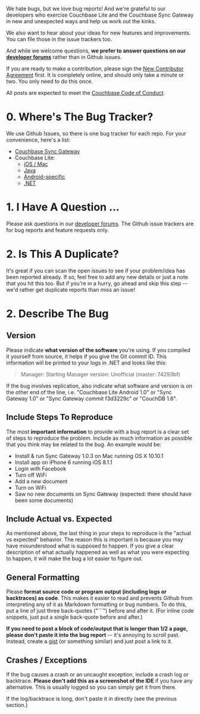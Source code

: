 We hate bugs, but we love bug reports! And we're grateful to our developers who exercise Couchbase Lite and the Couchbase Sync Gateway in new and unexpected ways and help us work out the kinks.

We also want to hear about your ideas for new features and improvements. You can file those in the issue trackers too.

And while we welcome questions, **we prefer to answer questions on our [developer forums](https://forums.couchbase.com)** rather than in Github issues.

If you are ready to make a contribution,  please sign the [New Contributor Agreement](http://review.couchbase.org/#/settings/agreements) first.  It is completely online, and should only take a minute or two.  You only need to do this once.

All posts are expected to meet the [Couchbase Code of Conduct](https://www.couchbase.com/code-of-conduct). 

# 0. Where's The Bug Tracker?

We use Github Issues, so there is one bug tracker for each repo. For your convenience, here's a list:

* [Couchbase Sync Gateway](https://github.com/couchbase/sync_gateway/issues)
* Couchbase Lite:
  * [iOS / Mac](https://github.com/couchbase/couchbase-lite-ios/issues)
  * [Java](https://github.com/couchbase/couchbase-lite-java-core/issues)
  * [Android-specific](https://github.com/couchbase/couchbase-lite-android/issues)
  * [.NET](https://github.com/couchbase/couchbase-lite-net/issues)

# 1. I Have A Question ...

Please ask questions in our [developer forums](https://forums.couchbase.com). The Github issue trackers are for bug reports and feature requests only.

# 2. Is This A Duplicate?

It's great if you can scan the open issues to see if your problem/idea has been reported already. If so, feel free to add any new details or just a note that you hit this too. But if you're in a hurry, go ahead and skip this step -- we'd rather get duplicate reports than miss an issue!

# 2. Describe The Bug

## Version

Please indicate **what version of the software** you're using. If you compiled it yourself from source, it helps if you give the Git commit ID.  This information will be printed to your logs in .NET and looks like this:  

>Manager: Starting Manager version: Unofficial (master: 74293bf)

If the bug involves replication, also indicate what software and version is on the other end of the line, i.e. "Couchbase Lite Android 1.0" or "Sync Gateway 1.0" or "Sync Gateway commit f3d3229c" or "CouchDB 1.6".

## Include Steps To Reproduce

The most **important information** to provide with a bug report is a clear set of steps to reproduce the problem.  Include as much information as possible that you think may be related to the bug.  An example would be:

* Install & run Sync Gateway 1.0.3 on Mac running OS X 10.10.1
* Install app on iPhone 6 running iOS 8.1.1
* Login with Facebook
* Turn off WiFi
* Add a new document
* Turn on WiFi
* Saw no new documents on Sync Gateway (expected: there should have been some documents)

## Include Actual vs. Expected

As mentioned above, the last thing in your steps to reproduce is the "actual vs expected" behavior.  The reason this is important is because you may have misunderstood what is supposed to happen.  If you give a clear description of what actually happened as well as what you were expecting to happen, it will make the bug a lot easier to figure out.

## General Formatting

Please **format source code or program output (including logs or backtraces) as code**. This makes it easier to read and prevents Github from interpreting any of it as Markdown formatting or bug numbers. To do this, put a line of just three back-quotes ("```") before and after it. (For inline code snippets, just put a single back-quote before and after.)

**If you need to post a block of code/output that is longer than 1/2 a page, please don't paste it into the bug report** -- it's annoying to scroll past. Instead, create a [gist](https://gist.github.com) (or something similar) and just post a link to it.

## Crashes / Exceptions

If the bug causes a crash or an uncaught exception, include a crash log or backtrace. **Please don't add this as a screenshot of the IDE** if you have any alternative.  This is usually logged so you can simply get it from there.

If the log/backtrace is long, don't paste it in directly (see the previous section.)
